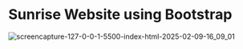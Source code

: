 # Sunrise Website using Bootstrap

![screencapture-127-0-0-1-5500-index-html-2025-02-09-16_09_01](https://github.com/user-attachments/assets/2d1a3088-9d04-4450-afcd-1de417009167)
